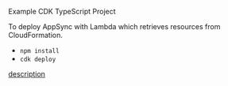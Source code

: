 Example CDK TypeScript Project

To deploy AppSync with Lambda which retrieves resources from CloudFormation.

* `npm install`
* `cdk deploy`

[description](https://note.figmentresearch.com/aws/cdkappsync-lambda)